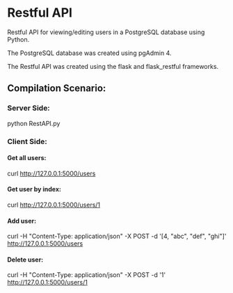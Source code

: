# Restful API

Restful API for viewing/editing users in a PostgreSQL database using Python.

The PostgreSQL database was created using pgAdmin 4.

The Restful API was created using the flask and flask_restful frameworks.

## Compilation Scenario:

### Server Side:

python RestAPI.py

### Client Side:

#### Get all users:
curl http://127.0.0.1:5000/users

#### Get user by index:
curl http://127.0.0.1:5000/users/1

#### Add user:
curl -H "Content-Type: application/json" -X POST -d '[4, "abc", "def", "ghi"]' http://127.0.0.1:5000/users

#### Delete user:
curl -H "Content-Type: application/json" -X POST -d '1' http://127.0.0.1:5000/users/1
